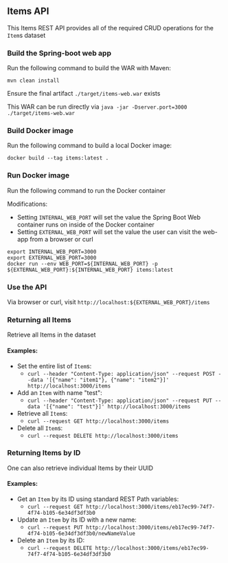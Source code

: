 ## Items API
This Items REST API provides all of the required CRUD operations for the `Item`s dataset

### Build the Spring-boot web app
Run the following command to build the WAR with Maven:
```
mvn clean install
```
Ensure the final artifact `./target/items-web.war` exists

This WAR can be run directly via `java -jar -Dserver.port=3000 ./target/items-web.war`

### Build Docker image
Run the following command to build a local Docker image:
```
docker build --tag items:latest .
```

### Run Docker image
Run the following command to run the Docker container

Modifications:
* Setting `INTERNAL_WEB_PORT` will set the value the Spring Boot Web container runs on inside of the Docker container
* Setting `EXTERNAL_WEB_PORT` will set the value the user can visit the web-app from a browser or curl 

```
export INTERNAL_WEB_PORT=3000
export EXTERNAL_WEB_PORT=3000
docker run --env WEB_PORT=${INTERNAL_WEB_PORT} -p ${EXTERNAL_WEB_PORT}:${INTERNAL_WEB_PORT} items:latest
```

### Use the API
Via browser or curl, visit `http://localhost:${EXTERNAL_WEB_PORT}/items`

### Returning all Items
Retrieve all Items in the dataset
#### Examples:

* Set the entire list of `Item`s:
  * `curl --header "Content-Type: application/json" --request POST --data '[{"name": "item1"}, {"name": "item2"}]' http://localhost:3000/items`
* Add an `Item` with name "test":
  * `curl --header "Content-Type: application/json" --request PUT --data '[{"name": "test"}]' http://localhost:3000/items`
* Retrieve all `Item`s:
  * `curl --request GET http://localhost:3000/items`
* Delete all `Item`s:
  * `curl --request DELETE http://localhost:3000/items`
  
### Returning Items by ID

One can also retrieve individual Items by their UUID
#### Examples:

* Get an `Item` by its ID using standard REST Path variables:
  * `curl --request GET http://localhost:3000/items/eb17ec99-74f7-4f74-b105-6e34df3df3b0`
* Update an `Item` by its ID with a new name:
  * `curl --request PUT http://localhost:3000/items/eb17ec99-74f7-4f74-b105-6e34df3df3b0/newNameValue`
* Delete an `Item` by its ID:
  * `curl --request DELETE http://localhost:3000/items/eb17ec99-74f7-4f74-b105-6e34df3df3b0`
